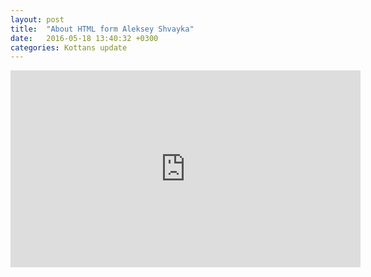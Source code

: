 ```yaml
---
layout: post
title:  "About HTML form Aleksey Shvayka"
date:   2016-05-18 13:40:32 +0300
categories: Kottans update
---
```


<iframe width="560" height="315" src="https://www.youtube.com/embed/Y7-0yo4KCVk" frameborder="0" allowfullscreen></iframe>
